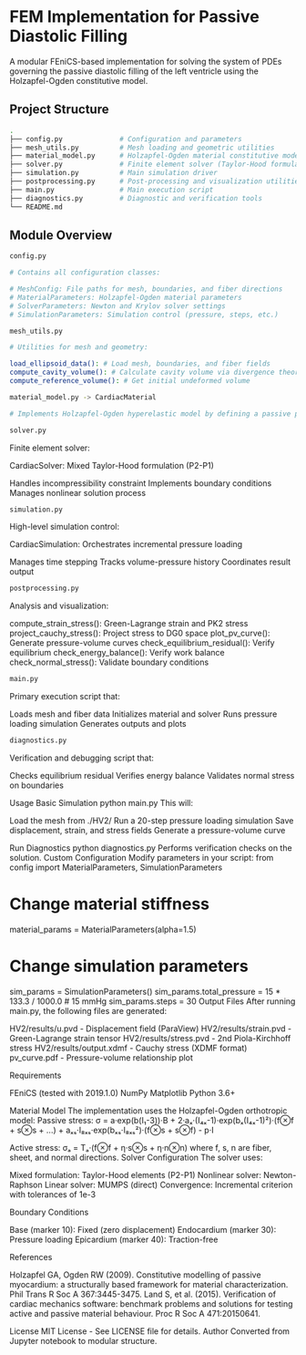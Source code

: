 # FEM Implementation for Passive Diastolic Filling
A modular FEniCS-based implementation for solving the system of PDEs governing the passive diastolic filling of the left ventricle using the Holzapfel-Ogden constitutive model.
## Project Structure

```bash
.
├── config.py              # Configuration and parameters
├── mesh_utils.py          # Mesh loading and geometric utilities
├── material_model.py      # Holzapfel-Ogden material constitutive model
├── solver.py              # Finite element solver (Taylor-Hood formulation)
├── simulation.py          # Main simulation driver
├── postprocessing.py      # Post-processing and visualization utilities
├── main.py                # Main execution script
├── diagnostics.py         # Diagnostic and verification tools
└── README.md              
```

## Module Overview
```bash 
config.py

# Contains all configuration classes:

# MeshConfig: File paths for mesh, boundaries, and fiber directions
# MaterialParameters: Holzapfel-Ogden material parameters
# SolverParameters: Newton and Krylov solver settings
# SimulationParameters: Simulation control (pressure, steps, etc.)
```

```bash
mesh_utils.py

# Utilities for mesh and geometry:

load_ellipsoid_data(): # Load mesh, boundaries, and fiber fields
compute_cavity_volume(): # Calculate cavity volume via divergence theorem
compute_reference_volume(): # Get initial undeformed volume
```


```bash
material_model.py -> CardiacMaterial

# Implements Holzapfel-Ogden hyperelastic model by defining a passive phase, active phase and automatic kinematic quantities computation.
```

```bash
solver.py
```
Finite element solver:

CardiacSolver: Mixed Taylor-Hood formulation (P2-P1)

Handles incompressibility constraint
Implements boundary conditions
Manages nonlinear solution process


```bash
simulation.py
```
High-level simulation control:

CardiacSimulation: Orchestrates incremental pressure loading

Manages time stepping
Tracks volume-pressure history
Coordinates result output


```bash
postprocessing.py
```
Analysis and visualization:

compute_strain_stress(): Green-Lagrange strain and PK2 stress
project_cauchy_stress(): Project stress to DG0 space
plot_pv_curve(): Generate pressure-volume curves
check_equilibrium_residual(): Verify equilibrium
check_energy_balance(): Verify work balance
check_normal_stress(): Validate boundary conditions


```bash
main.py
```
Primary execution script that:

Loads mesh and fiber data
Initializes material and solver
Runs pressure loading simulation
Generates outputs and plots


```bash
diagnostics.py
```
Verification and debugging script that:

Checks equilibrium residual
Verifies energy balance
Validates normal stress on boundaries

Usage
Basic Simulation
python main.py
This will:

Load the mesh from ./HV2/
Run a 20-step pressure loading simulation
Save displacement, strain, and stress fields
Generate a pressure-volume curve

Run Diagnostics
python diagnostics.py
Performs verification checks on the solution.
Custom Configuration
Modify parameters in your script:
from config import MaterialParameters, SimulationParameters

# Change material stiffness
material_params = MaterialParameters(alpha=1.5)

# Change simulation parameters
sim_params = SimulationParameters()
sim_params.total_pressure = 15 * 133.3 / 1000.0  # 15 mmHg
sim_params.steps = 30
Output Files
After running main.py, the following files are generated:

HV2/results/u.pvd - Displacement field (ParaView)
HV2/results/strain.pvd - Green-Lagrange strain tensor
HV2/results/stress.pvd - 2nd Piola-Kirchhoff stress
HV2/results/output.xdmf - Cauchy stress (XDMF format)
pv_curve.pdf - Pressure-volume relationship plot

Requirements

FEniCS (tested with 2019.1.0)
NumPy
Matplotlib
Python 3.6+

Material Model
The implementation uses the Holzapfel-Ogden orthotropic model:
Passive stress:
σ = a·exp(b(I₁-3))·B 
    + 2·aₓ·(I₄ₓ-1)·exp(bₓ(I₄ₓ-1)²)·(f⊗f + s⊗s + ...)
    + aₓₛ·I₈ₓₛ·exp(bₓₛ·I₈ₓₛ²)·(f⊗s + s⊗f)
    - p·I

Active stress:
σₐ = Tₐ·(f⊗f + η·s⊗s + η·n⊗n)
where f, s, n are fiber, sheet, and normal directions.
Solver Configuration
The solver uses:

Mixed formulation: Taylor-Hood elements (P2-P1)
Nonlinear solver: Newton-Raphson
Linear solver: MUMPS (direct)
Convergence: Incremental criterion with tolerances of 1e-3

Boundary Conditions

Base (marker 10): Fixed (zero displacement)
Endocardium (marker 30): Pressure loading
Epicardium (marker 40): Traction-free

References

Holzapfel GA, Ogden RW (2009). Constitutive modelling of passive myocardium: a structurally based framework for material characterization. Phil Trans R Soc A 367:3445-3475.
Land S, et al. (2015). Verification of cardiac mechanics software: benchmark problems and solutions for testing active and passive material behaviour. Proc R Soc A 471:20150641.

License
MIT License - See LICENSE file for details.
Author
Converted from Jupyter notebook to modular structure.